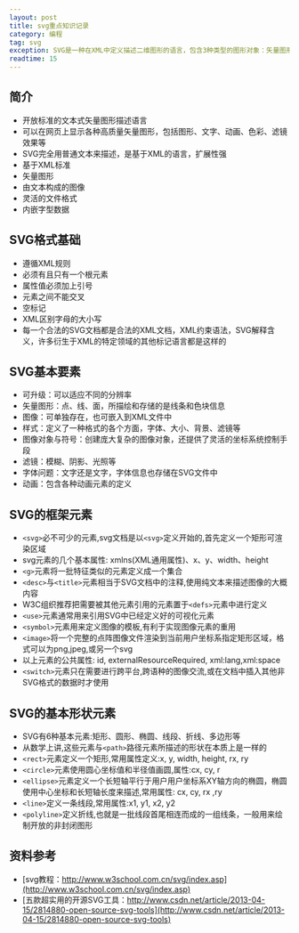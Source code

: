 ```yaml
---
layout: post
title: svg重点知识记录
category: 编程
tag: svg
exception: SVG是一种在XML中定义描述二维图形的语言，包含3种类型的图形对象：矢量图形(包括直线、曲线在内的图形边)、图像和文本...
readtime: 15
---
```


## 简介
* 开放标准的文本式矢量图形描述语言
* 可以在网页上显示各种高质量矢量图形，包括图形、文字、动画、色彩、滤镜效果等
* SVG完全用普通文本来描述，是基于XML的语言，扩展性强
* 基于XML标准
* 矢量图形
* 由文本构成的图像
* 灵活的文件格式
* 内嵌字型数据

## SVG格式基础 
* 遵循XML规则
* 必须有且只有一个根元素
* 属性值必须加上引号
* 元素之间不能交叉
* 空标记
* XML区别字母的大小写
* 每一个合法的SVG文档都是合法的XML文档，XML约束语法，SVG解释含义，许多衍生于XML的特定领域的其他标记语言都是这样的

## SVG基本要素
* 可升级：可以适应不同的分辨率
* 矢量图形：点、线、面，所描绘和存储的是线条和色块信息
* 图像：可单独存在，也可嵌入到XML文件中
* 样式：定义了一种格式的各个方面，字体、大小、背景、滤镜等
* 图像对象与符号：创建庞大复杂的图像对象，还提供了灵活的坐标系统控制手段
* 滤镜：模糊、阴影、光照等
* 字体问题：文字还是文字，字体信息也存储在SVG文件中
* 动画：包含各种动画元素的定义

## SVG的框架元素
* `<svg>`必不可少的元素,svg文档是以`<svg>`定义开始的,首先定义一个矩形可渲染区域
* svg元素的几个基本属性: xmlns(XML通用属性)、x、y、width、height
* `<g>`元素将一批特征类似的元素定义成一个集合
* `<desc>`与`<title>`元素相当于SVG文档中的注释,使用纯文本来描述图像的大概内容
* W3C组织推荐把需要被其他元素引用的元素置于`<defs>`元素中进行定义
* `<use>`元素通常用来引用SVG中已经定义好的可视化元素
* `<symbol>`元素用来定义图像的模板,有利于实现图像元素的重用
* `<image>`将一个完整的点阵图像文件渲染到当前用户坐标系指定矩形区域，格式可以为png,jpeg,或另一个svg
* 以上元素的公共属性: id, externalResourceRequired, xml:lang,xml:space
* `<switch>`元素只在需要进行跨平台,跨语种的图像交流,或在文档中插入其他非SVG格式的数据时才使用

## SVG的基本形状元素
* SVG有6种基本元素:矩形、圆形、椭圆、线段、折线、多边形等
* 从数学上讲,这些元素与`<path>`路径元素所描述的形状在本质上是一样的
* `<rect>`元素定义一个矩形,常用属性定义:x, y, width, height, rx, ry
* `<circle>`元素使用圆心坐标值和半径值画圆,属性:cx, cy, r
* `<ellipse>`元素定义一个长短轴平行于用户用户坐标系XY轴方向的椭圆，椭圆使用中心坐标和长短轴长度来描述,常用属性: cx, cy, rx ,ry
* `<line>`定义一条线段,常用属性:x1, y1, x2, y2
* `<polyline>`定义折线,也就是一批线段首尾相连而成的一组线条，一般用来绘制开放的非封闭图形

## 资料参考
* [svg教程：http://www.w3school.com.cn/svg/index.asp](http://www.w3school.com.cn/svg/index.asp)
* [五款超实用的开源SVG工具：http://www.csdn.net/article/2013-04-15/2814880-open-source-svg-tools](http://www.csdn.net/article/2013-04-15/2814880-open-source-svg-tools)